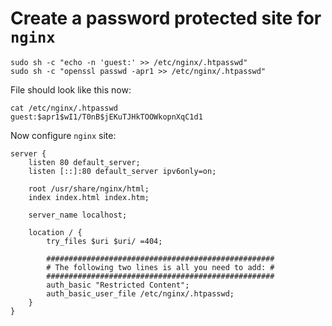 # Create a password protected site for `nginx`

```
sudo sh -c "echo -n 'guest:' >> /etc/nginx/.htpasswd"
sudo sh -c "openssl passwd -apr1 >> /etc/nginx/.htpasswd"
```

File should look like this now:

```
cat /etc/nginx/.htpasswd
guest:$apr1$wI1/T0nB$jEKuTJHkTOOWkopnXqC1d1
```

Now configure `nginx` site:

```
server {
    listen 80 default_server;
    listen [::]:80 default_server ipv6only=on;

    root /usr/share/nginx/html;
    index index.html index.htm;

    server_name localhost;

    location / {
        try_files $uri $uri/ =404;

        ###################################################
        # The following two lines is all you need to add: #
        ###################################################
        auth_basic "Restricted Content";
        auth_basic_user_file /etc/nginx/.htpasswd;
    }
}
```
